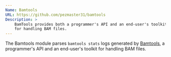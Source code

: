 ```yaml
---
Name: Bamtools
URL: https://github.com/pezmaster31/bamtools
Description: >
    BamTools provides both a programmer's API and an end-user's toolkit
    for handling BAM files.
---
```


The Bamtools module parses `bamtools stats` logs generated by
[Bamtools](https://github.com/pezmaster31/bamtools),
a programmer's API and an end-user's toolkit for handling BAM files.